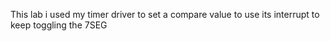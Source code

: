 This lab i used my timer driver to set a compare value
to use its interrupt to keep toggling the 7SEG 